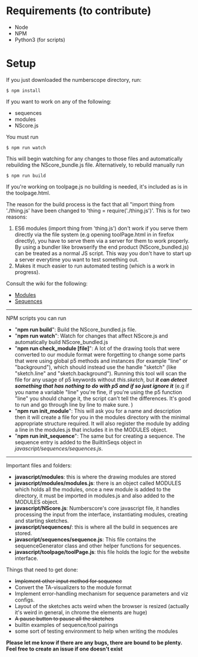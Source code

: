 



# Requirements (to contribute)

- Node
- NPM
- Python3 (for scripts)

# Setup

If you just downloaded the numberscope directory, run:

```
$ npm install
```

If you want to work on any of the following:
- sequences
- modules
- NScore.js
  
You must run
```
$ npm run watch
```
This will begin watching for any changes to those files and automatically rebuilding the NScore_bundle.js file. Alternatively, to rebuild manually run
```
$ npm run build
```
If you're working on toolpage.js no building is needed, it's included as is in the toolpage.html.

The reason for the build process is the fact that all "import thing from './thing.js' have been changed to 'thing = require('./thing.js')'. This is for two reasons: 

1. ES6 modules (import thing from 'thing.js') don't work if you serve them directly via the file system (e.g opening toolPage.html in in firefox directly), you have to serve them via a server for them to work properly. By using a bundler like browserify the end product (NScore_bundled.js) can be treated as a normal JS script. This way you don't have to start up a server everytime you want to test something out.
2. Makes it much easier to run automated testing (which is a work in progress).


Consult the wiki for the following:
- [Modules](https://github.com/katestange/Numberscope/wiki/Modules)
- [Sequences](https://github.com/katestange/Numberscope/wiki/Sequences)

---

NPM scripts you can run

- "**npm run build**": Build the NScore_bundled.js file.
- "**npm run watch**": Watch for changes that affect NScore.js and automatically build NScore_bundled.js 
- "**npm run check_module [file]**": A lot of the drawing tools that were converted to our module format were forgetting to change some parts that were using global p5 methods and instances (for example "line" or "background"), which should instead use the handle "sketch" (like "sketch.line" and "sketch.background"). Running this tool will scan the file for any usage of p5 keywords without *this.sketch*, but ***it can detect something that has nothing to do with p5 and if so just ignore it*** (e.g if you name a variable "line" you're fine, if you're using the p5 function "line" you should change it, the script can't tell the differences. It's good to run and go through line by line to make sure. )
- "**npm run init_module**": This will ask you for a name and description then it will create a file for you in the modules directory with the minimal appropriate structure required. It will also register the module by adding a line in the modules.js that includes it in the MODULES object.
- "**npm run init_sequence**": The same but for creating a sequence. The sequence entry is added to the BuiltInSeqs object in *javascript/sequences/sequences.js*.

---

Important files and folders:
- **javascript/modules**: this is where the drawing modules are stored
- **javascript/modules/modules.js**: there is an object called MODULES which holds all the modules, once a new module is added to the directory, it must be imported in modules.js and also added to the MODULES object. 
- **javascript/NScore.js**: Numberscore's core javascript file, it handles processing the input from the interface, instantiating modules, creating and starting sketches.
- **javascript/sequences/**: this is where all the build in sequences are stored.
- **javascript/sequences/sequence.js**: This file contains the sequenceGenerator class and other helper functions for sequences.
- **javascript/toolpage/toolPage.js**: this file holds the logic for the website interface.

Things that need to get done:
- ~~Implement other input method for sequence~~
- Convert the TA-visualizers to the module format
- Implement error-handling mechanism for sequence parameters and viz configs.
- Layout of the sketches acts weird when the browser is resized (actually it's weird in general, in chrome the elements are huge)
- ~~A pause button to pause all the sketches~~ 
- builtin examples of sequence/tool pairings
- some sort of testing environment to help when writing the modules



**Please let me know if there are any bugs, there are bound to be plenty. Feel free to create an issue if one doesn't exist**
